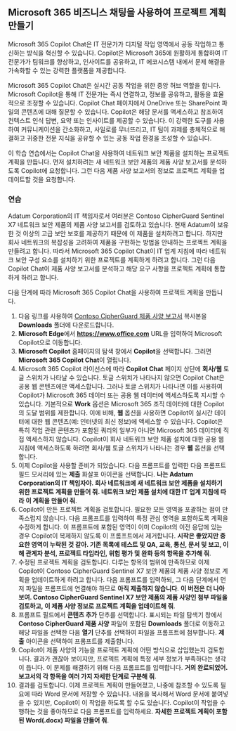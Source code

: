 
Microsoft 365 비즈니스 채팅을 사용하여 프로젝트 계획 만들기
---
Microsoft 365 Copilot Chat은 IT 전문가가 디지털 작업 영역에서 공동 작업하고 통신하는 방식을 혁신할 수 있습니다. Copilot은 Microsoft 365에 원활하게 통합하여 IT 전문가가 팀워크를 향상하고, 인사이트를 공유하고, IT 에코시스템 내에서 문제 해결을 가속화할 수 있는 강력한 플랫폼을 제공합니다.

Microsoft 365 Copilot Chat은 실시간 공동 작업을 위한 중앙 허브 역할을 합니다. Microsoft Copilot을 통해 IT 전문가는 즉시 연결하고, 정보를 공유하고, 활동을 효율적으로 조정할 수 있습니다. Copilot Chat 페이지에서 OneDrive 또는 SharePoint 파일의 콘텐츠에 대해 질문할 수 있습니다. Copilot은 해당 문서를 액세스하고 참조하여 컨텍스트 인식 답변, 요약 또는 인사이트를 제공할 수 있습니다. 이 강력한 도구를 사용하여 커뮤니케이션을 간소화하고, 사일로를 무너뜨리고, IT 팀이 과제를 총체적으로 해결하고 귀중한 전문 지식을 공유할 수 있는 공동 작업 환경을 조성할 수 있습니다.

이 학습 연습에서는 Copilot Chat을 사용하여 네트워크 보안 제품을 설치하는 프로젝트 계획을 만듭니다. 먼저 설치하려는 새 네트워크 보안 제품의 제품 사양 보고서를 분석하도록 Copilot에 요청합니다. 그런 다음 제품 사양 보고서의 정보로 프로젝트 계획을 업데이트할 것을 요청합니다.

### 연습

Adatum Corporation의 IT 책임자로서 여러분은 Contoso CipherGuard Sentinel X7 네트워크 보안 제품의 제품 사양 보고서를 검토하고 있습니다. 현재 Adatum이 보유한 것 이상의 고급 보안 보호를 제공하기 때문에 이 제품을 설치하려고 합니다. 하지만 회사 네트워크의 복잡성을 고려하여 제품을 구현하는 방법을 안내하는 프로젝트 계획을 만들려고 합니다. 따라서 Microsoft 365 Copilot Chat이 IT 업계 지침에 따라 네트워크 보안 구성 요소를 설치하기 위한 프로젝트를 계획하게 하려고 합니다. 그런 다음 Copilot Chat이 제품 사양 보고서를 분석하고 해당 요구 사항을 프로젝트 계획에 통합하게 하려고 합니다.

다음 단계에 따라 Microsoft 365 Copilot Chat을 사용하여 프로젝트 계획을 만듭니다.

1. 다음 링크를 사용하여 [Contoso CipherGuard 제품 사양 보고서](https://go.microsoft.com/fwlink/?linkid=2269123) 복사본을 **Downloads** 폴더에 다운로드합니다.
1. **Microsoft Edge**에서 **https://www.office.com** URL을 입력하여 Microsoft Copilot으로 이동합니다.
1. **Microsoft Copilot** 홈페이지의 탐색 창에서 **Copilot**을 선택합니다. 그러면 **Microsoft 365 Copilot Chat**이 열립니다.
1. Microsoft 365 Copilot 라이선스에 따라 **Copilot Chat** 페이지 상단에 **회사/웹** 토글 스위치가 나타날 수 있습니다. 토글 스위치가 나타나지 않으면 Copilot Chat은 공용 웹 콘텐츠에만 액세스합니다. 그러나 토글 스위치가 나타나면 이를 사용하여 Copilot가 Microsoft 365 데이터 또는 공용 웹 데이터에 액세스하도록 지시할 수 있습니다. 기본적으로 **Work** 옵션은 Microsoft 365 조직 데이터에 대한 Copilot의 도달 범위를 제한합니다. 이에 비해, **웹** 옵션을 사용하면 Copilot이 실시간 데이터에 대한 웹 콘텐츠(예: 인터넷의 최신 정보)에 액세스할 수 있습니다. Copilot은 특히 작업 관련 콘텐츠가 포함된 쿼리의 일부가 아니면 Microsoft 365 데이터에 직접 액세스하지 않습니다. Copilot이 회사 네트워크 보안 제품 설치에 대한 공용 웹 지침에 액세스하도록 하려면 회사/웹 토글 스위치가 나타나는 경우 **웹** 옵션을 선택합니다.  
1. 이제 Copilot을 사용할 준비가 되었습니다. 다음 프롬프트를 입력한 다음 프롬프트 필드 모서리에 있는 **제출** 화살표 아이콘을 선택합니다. **나는 Adatum Corporation의 IT 책임자야. 회사 네트워크에 새 네트워크 보안 제품을 설치하기 위한 프로젝트 계획을 만들어 줘. 네트워크 보안 제품 설치에 대한 IT 업계 지침에 따라 이 계획을 만들어 줘**.
1. Copilot이 만든 프로젝트 계획을 검토합니다. 필요한 모든 영역을 포괄하는 점이 만족스럽지 않습니다. 다음 프롬프트를 입력하여 특정 관심 영역을 포함하도록 계획을 수정하게 합니다. 이 프롬프트에 포함된 영역이 이미 Copilot의 이전 응답에 있는 경우 Copilot이 복제하지 않도록 이 프롬프트에서 제거합니다. **시작은 좋았지만 중요한 영역이 누락된 것 같아. 기존 목록에 테스트 및 QA, 교육, 통신, 문서 및 보고, 이해 관계자 분석, 프로젝트 타임라인, 위험 평가 및 완화 등의 항목을 추가해 줘**.
1. 수정된 프로젝트 계획을 검토합니다. 다루는 항목의 범위에 만족하므로 이제 Copilot이 Contoso CipherGuard Sentinel X7 보안 제품의 제품 사양 정보로 계획을 업데이트하게 하려고 합니다. 다음 프롬프트를 입력하되, 그 다음 단계에서 먼저 파일을 프롬프트에 연결해야 하므로 **아직 제출하지 않습니다**. **이 버전은 더 나아 보여. Contoso CipherGuard Sentinel X7 보안 제품의 제품 사양인 첨부 파일을 검토하고, 이 제품 사양 정보로 프로젝트 계획을 업데이트해 줘**.
1. 프롬프트 필드에서 **콘텐츠 추가** 단추를 선택합니다. 표시되는 파일 탐색기 창에서 **Contoso CipherGuard 제품 사양** 파일이 포함된 **Downloads** 폴더로 이동하고 해당 파일을 선택한 다음 **열기** 단추를 선택하여 파일을 프롬프트에 첨부합니다. **제출** 아이콘을 선택하여 프롬프트를 제출합니다.
1. Copilot이 제품 사양의 기능을 프로젝트 계획에 어떤 방식으로 삽입했는지 검토합니다. 결과가 괜찮아 보이지만, 프로젝트 계획에 특정 세부 정보가 부족하다는 생각이 듭니다. 이 문제를 해결하기 위해 다음 프롬프트를 입력합니다. **거의 완료되었어. 보고서의 각 항목을 여러 가지 자세한 단계로 구분해 줘**.
1. 결과를 검토합니다. 이제 프로젝트 계획이 만들어졌고, 나중에 참조할 수 있도록 필요에 따라 Word 문서에 저장할 수 있습니다. 내용을 복사해서 Word 문서에 붙여넣을 수 있지만, Copilot이 이 작업을 하도록 할 수도 있습니다. Copilot이 작업을 수행하는 것을 좋아하므로 다음 프롬프트를 입력하세요. **자세한 프로젝트 계획이 포함된 Word(.docx) 파일을 만들어 줘**.
